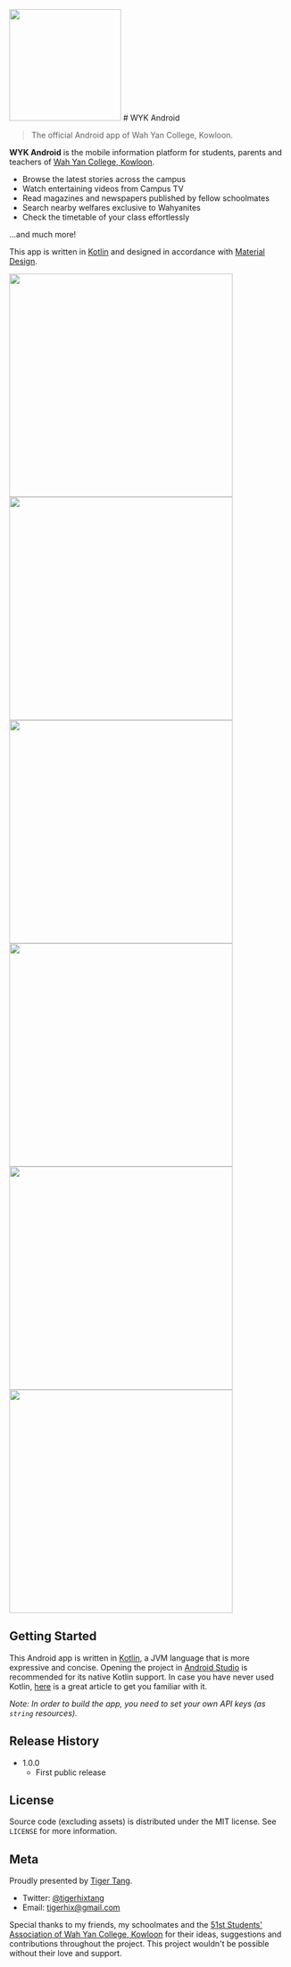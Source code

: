 <img src="http://i.imgur.com/RlcB7fQ.png" width="200">
# WYK Android

> The official Android app of Wah Yan College, Kowloon.

**WYK Android** is the mobile information platform for students, parents and teachers of [Wah Yan College, Kowloon](http://wyk.edu.hk/).

* Browse the latest stories across the campus
* Watch entertaining videos from Campus TV
* Read magazines and newspapers published by fellow schoolmates
* Search nearby welfares exclusive to Wahyanites
* Check the timetable of your class effortlessly

...and much more!

This app is written in [Kotlin](http://kotlinlang.org) and designed in accordance with [Material Design](https://material.io).

<img src="http://i.imgur.com/4GJwgkQ.png" width="400">
<img src="http://i.imgur.com/uqkZVmm.png" width="400">
<img src="http://i.imgur.com/jzYF3KQ.png" width="400">
<img src="http://i.imgur.com/gTiq2a2.png" width="400">
<img src="http://i.imgur.com/rve8JT3.png" width="400">
<img src="http://i.imgur.com/b0S7cSw.png" width="400">

## Getting Started

This Android app is written in [Kotlin](http://kotlinlang.org), a JVM language that is more expressive and concise. Opening the project in [Android Studio](https://developer.android.com/studio/index.html) is recommended for its native Kotlin support. In case you have never used Kotlin, [here](https://medium.com/@juanchosaravia/learn-kotlin-while-developing-an-android-app-introduction-567e21ff9664) is a great article to get you familiar with it.

*Note: In order to build the app, you need to set your own API keys (as `string` resources).*

## Release History

* 1.0.0
    * First public release

## License

Source code (excluding assets) is distributed under the MIT license. See ``LICENSE`` for more information.

## Meta

Proudly presented by [Tiger Tang](https://github.com/tigerhix/).
* Twitter: [@tigerhixtang](https://twitter.com/tigerhixtang)
* Email: [tigerhix@gmail.com](tigerhix@gmail.com)

Special thanks to my friends, my schoolmates and the [51st Students' Association of Wah Yan College, Kowloon](https://www.facebook.com/WYKStudentsAssociation/) for their ideas, suggestions and contributions throughout the project. This project wouldn't be possible without their love and support.
